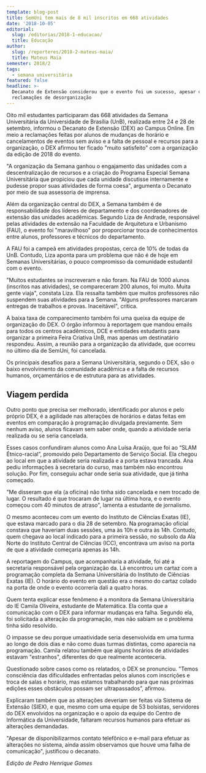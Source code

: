 ```yaml
---
template: blog-post
title: SemUni tem mais de 8 mil inscritos em 668 atividades
date: '2018-10-05'
editorial:
  slug: /editorias/2018-1-educacao/
  title: Educação
author:
  slug: /reporteres/2018-2-mateus-maia/
  title: Mateus Maia
semester: 2018/2
tags:
  - semana universitária
featured: false
headline: >-
  Decanato de Extensão considerou que o evento foi um sucesso, apesar das
  reclamações de desorganização
---
```

Oito mil estudantes participaram das 668 atividades da Semana Universitária da Universidade de Brasília (UnB), realizada entre 24 e 28 de setembro, informou o Decanato de Extensão (DEX) ao Campus Online. Em meio a reclamações feitas por alunos de mudanças de horário e cancelamentos de eventos sem aviso e a falta de pessoal e recursos para a organização, o DEX afirmou ter ficado "muito satisfeito" com a organização da edição de 2018 do evento.

"A organização da Semana ganhou o engajamento das unidades com a descentralização de recursos e a criação do Programa Especial Semana Universitária que propiciou que cada unidade discutisse internamente e pudesse propor suas atividades de forma coesa", argumenta o Decanato por meio de sua assessoria de imprensa.

Além da organização central do DEX, a Semana também é de responsabilidade dos líderes de departamento e dos coordenadores de extensão das unidades acadêmicas. Segundo Liza de Andrade, responsável pelas atividades de extensão na Faculdade de Arquitetura e Urbanismo (FAU), o evento foi "maravilhoso" por proporcionar troca de conhecimentos entre alunos, professores e técnicos do departamento.



A FAU foi a campeã em atividades propostas, cerca de 10% de todas da UnB. Contudo, Liza aponta para um problema que não é de hoje em Semanas Universitárias, o pouco compromisso da comunidade estudantil com o evento. 

"Muitos estudantes se inscreveram e não foram. Na FAU de 1000 alunos (inscritos nas atividades), se compareceram 200 alunos, foi muito. Muita gente viaja", constata Liza. Ela ressalta também que muitos professores não suspendem suas atividades para a Semana. "Alguns professores marcaram entregas de  trabalhos e provas. Inaceitável", critica.

A baixa taxa de comparecimento também foi uma queixa da equipe de organização do DEX. O órgão informou à reportagem que mandou emails para todos os centros acadêmicos, DCE e entidades estudantis para organizar a primeira Feira Criativa UnB, mas apenas um destinatário respondeu. Assim, a reunião para a organização da atividade, que ocorreu no último dia de SemUni, foi cancelada.

Os principais desafios para a Semana Universitária, segundo o DEX, são o baixo envolvimento da comunidade acadêmica e a falta de recursos humanos, orçamentários e de estrutura para as atividades. 

## Viagem perdida

Outro ponto que precisa ser melhorado, identificado por alunos e pelo próprio DEX, é a agilidade nas alterações de horários  e datas feitas em eventos em comparação à programação divulgada previamente. Sem nenhum aviso, alunos ficavam sem saber onde,  quando a atividade seria realizada ou se seria cancelada.

Esses casos confundiram alunos como Ana Luísa Araújo, que foi ao “SLAM Étnico-racial”, promovido pelo Departamento de Serviço Social. Ela chegou ao local em que a atividade seria realizada e a porta estava trancada. Ana pediu informações à secretaria do curso, mas também não encontrou solução. Por fim, conseguiu achar onde seria sua atividade, que já tinha começado. 

"Me disseram que ela (a oficina) não tinha sido cancelada e nem trocado de lugar. O resultado é que trocaram de lugar na última hora, e o evento começou com 40 minutos de atraso", lamenta a estudante de jornalismo. 

O mesmo aconteceu com um evento do Instituto de Ciências Exatas (IE), que estava marcado para o dia 28 de setembro. Na programação oficial constava que haveriam duas sessões, uma às 10h e outra às 14h. Contudo, quem chegava ao local indicado para a primeira sessão, no subsolo da Ala Norte do Instituto Central de Ciências (ICC), encontrava um aviso na porta de que a atividade começaria apenas às 14h.

A reportagem do Campus, que acompanharia a atividade, foi até a secretaria responsável pela organização da. Lá encontrou um cartaz com a programação completa da Semana Universitária do Instituto de Ciências Exatas (IE). O horário do evento em questão era o mesmo do cartaz colado na porta de onde o evento ocorreria dali a quatro horas. 

Quem tenta explicar esse fenômeno é a monitora da Semana Universitária do IE  Camila Oliveira, estudante de Matemática. Ela conta que a comunicação com o DEX para informar mudanças era falha. Segundo ela, foi solicitada  a alteração da programação, mas não sabiam se o problema tinha sido resolvido.

O impasse se deu porque umaatividade seria desenvolvida em uma turma ao longo de dois dias e não como duas turmas distintas, como aparecia na programação. Camila relatou também que alguns horários de atividades estavam "estranhos", diferentes do que realmente aconteceria.

Questionado sobre casos como os relatados, o DEX se pronunciou. "Temos consciência das dificuldades enfrentadas pelos alunos com inscrições e troca de salas e horário, mas estamos trabalhando para que nas próximas edições esses obstáculos possam ser ultrapassados”, afirmou. 

Explicaram também que as alterações deveriam ser feitas via Sistema de Extensão (SIEX), e que, mesmo com uma equipe de 53 bolsistas, servidores do DEX envolvidos na organização e o apoio da equipe do Centro de Informática da Universidade, faltaram recursos humanos para efetuar as alterações demandadas.

"Apesar de disponibilizarmos contato telefônico e e-mail para efetuar as alterações no sistema, ainda assim observamos que houve uma falha de comunicação", justificou o decanato.



_Edição de Pedro Henrique Gomes_
